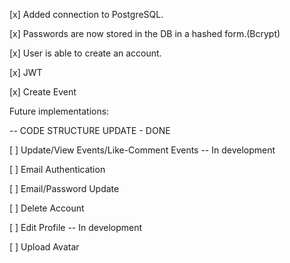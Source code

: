 [x] Added connection to PostgreSQL.

[x] Passwords are now stored in the DB in a hashed form.(Bcrypt)

[x] User is able to create an account.

[x] JWT

[x] Create Event

Future implementations:

-- CODE STRUCTURE UPDATE - DONE

[ ] Update/View Events/Like-Comment Events -- In development

[ ] Email Authentication

[ ] Email/Password Update

[ ] Delete Account

[ ] Edit Profile -- In development

[ ] Upload Avatar


